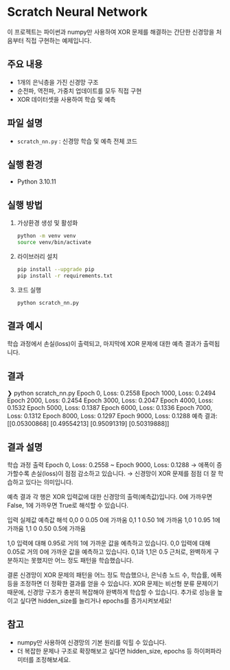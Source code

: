 # Scratch Neural Network

이 프로젝트는 파이썬과 numpy만 사용하여 XOR 문제를 해결하는 간단한 신경망을 처음부터 직접 구현하는 예제입니다.

## 주요 내용

- 1개의 은닉층을 가진 신경망 구조
- 순전파, 역전파, 가중치 업데이트를 모두 직접 구현
- XOR 데이터셋을 사용하여 학습 및 예측

## 파일 설명

- `scratch_nn.py` : 신경망 학습 및 예측 전체 코드

## 실행 환경

- Python 3.10.11

## 실행 방법

1. 가상환경 생성 및 활성화
    ```bash
    python -m venv venv
    source venv/bin/activate
    ```

2. 라이브러리 설치
    ```bash
    pip install --upgrade pip
    pip install -r requirements.txt
    ```

3. 코드 실행
    ```bash
    python scratch_nn.py
    ```

## 결과 예시

학습 과정에서 손실(loss)이 출력되고, 마지막에 XOR 문제에 대한 예측 결과가 출력됩니다.

## 결과
❯ python scratch_nn.py
Epoch 0, Loss: 0.2558
Epoch 1000, Loss: 0.2494
Epoch 2000, Loss: 0.2454
Epoch 3000, Loss: 0.2047
Epoch 4000, Loss: 0.1532
Epoch 5000, Loss: 0.1387
Epoch 6000, Loss: 0.1336
Epoch 7000, Loss: 0.1312
Epoch 8000, Loss: 0.1297
Epoch 9000, Loss: 0.1288
예측 결과:
[[0.05300868]
 [0.49554213]
 [0.95091319]
 [0.50319888]]

## 결과 설명
학습 과정 출력
Epoch 0, Loss: 0.2558 ~ Epoch 9000, Loss: 0.1288
→ 에폭이 증가할수록 손실(loss)이 점점 감소하고 있습니다.
→ 신경망이 XOR 문제를 점점 더 잘 학습하고 있다는 의미입니다.

예측 결과
각 행은 XOR 입력값에 대한 신경망의 출력(예측값)입니다.
0에 가까우면 False, 1에 가까우면 True로 해석할 수 있습니다.

입력  실제값  예측값	해석
0,0   0	    0.05	0에 가까움
0,1	  1	    0.50	1에 가까움
1,0	  1	    0.95	1에 가까움
1,1	  0	    0.50	0.5에 가까움

1,0 입력에 대해 0.95로 거의 1에 가까운 값을 예측하고 있습니다.
0,0 입력에 대해 0.05로 거의 0에 가까운 값을 예측하고 있습니다.
0,1과 1,1은 0.5 근처로, 완벽하게 구분하지는 못했지만 어느 정도 패턴을 학습했습니다.

결론
신경망이 XOR 문제의 패턴을 어느 정도 학습했으나, 은닉층 노드 수, 학습률, 에폭 등을 조정하면 더 정확한 결과를 얻을 수 있습니다.
XOR 문제는 비선형 분류 문제이기 때문에, 신경망 구조가 충분히 복잡해야 완벽하게 학습할 수 있습니다.
추가로 성능을 높이고 싶다면 hidden_size를 늘리거나 epochs를 증가시켜보세요!


## 참고

- numpy만 사용하여 신경망의 기본 원리를 익힐 수 있습니다.
- 더 복잡한 문제나 구조로 확장해보고 싶다면 hidden_size, epochs 등 하이퍼파라미터를 조정해보세요.